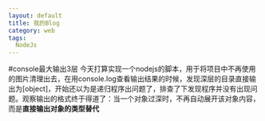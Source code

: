 ```yaml
---
layout: default
title: 我的Blog
category: web
tags: 
  NodeJs
---
```


#console最大输出3层
今天打算实现一个nodejs的脚本，用于将项目中不再使用的图片清理出去，在用console.log查看输出结果的时候，发现深层的目录直接输出为[object]，开始还以为是递归程序出问题了，排查了下发现程序并没有出现问题。观察输出的格式终于得道了：当一个对象过深时，不再自动展开该对象内容，而是**直接输出对象的类型替代**
